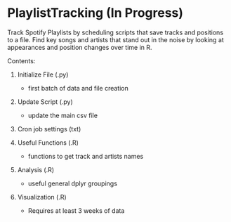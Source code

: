 # PlaylistTracking (In Progress)
Track Spotify Playlists by scheduling scripts that save tracks and positions to a file. Find key songs and artists that stand out in the noise by looking 
at appearances and position changes over time in R. 

Contents:
1. Initialize File (.py)
   - first batch of data and file creation
   
2. Update Script (.py)
   - update the main csv file
   
3. Cron job settings (txt)

4. Useful Functions (.R)
   - functions to get track and artists names
   
5. Analysis (.R)
   - useful general dplyr groupings

6. Visualization (.R)
   - Requires at least 3 weeks of data
